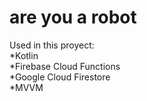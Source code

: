 # are you a robot
Used in this proyect:</br>
  *Kotlin</br>
  *Firebase Cloud Functions</br> 
  *Google Cloud Firestore</br>
  *MVVM

